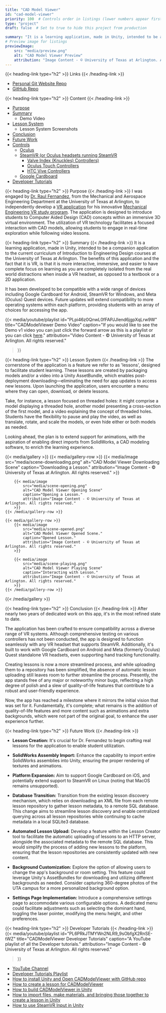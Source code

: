 ```yaml
---
title: "CAD Model Viewer"
id: "cad-model-viewer"
priority: 100  # Controls order in listings (lower numbers appear first)
type: "project"
draft: false  # Set to true to hide this project from production

summary: "It is a learning application, made in Unity, intended to be a companion application to the current curriculum of Introduction to Engineering Design courses at the University of Texas at Arlington."
# Preview image for listings
previewImage:
    src: "media/preview.png"
    alt: "CAD Model Viewer Preview"
    attribution: "Image Content - © University of Texas at Arlington. All rights reserved."
---
```

{{< heading-link type="h2" >}} Links {{< /heading-link >}}
- [Personal Git Website Repo](https://git.matthewgreen.gg/mgreen/CADModelViewer.git)
- [GitHub Repo](https://github.com/greenmatthew/CADModelViewer.git)

{{< heading-link type="h2" >}} Content {{< /heading-link >}}
- [Purpose](#purpose)
- [Summary](#summary)
  - Demo Video
- [Lesson System](#lesson-system)
  - Lesson System Screenshots
- [Conclusion](#conclusion)
- [Future Work](#future-work)
- [Controls](#controls)
  - [Oculus](#oculus)
  - [SteamVR (or Oculus headsets running SteamVR](#steamvr-or-oculus-headsets-running-steamvr)
    - [Valve Index (Knuckles) Controllers)](#valve-index-knuckles-controllers)
    - [Oculus Touch Controllers](#oculus-touch-controllers)
    - [HTC Vive Controllers](#htc-vive-controllers)
  - [Google Cardboard](#google-cardboard)
- [Developer Tutorials](#developer-tutorials)

{{< heading-link type="h2" >}} Purpose {{< /heading-link >}}
I was engaged by [Dr. Raul Fernandez](https://www.uta.edu/academics/faculty/profile?username=fernande#About%20Me), from the Mechanical and Aerospace Engineering Department at the University of Texas at Arlington, to independently develop a [VR application](https://www.matthewgreen.gg/cad-model-viewer/) for his innovative [Mechanical Engineering VR study program](https://mevrstudy.uta.edu). The application is designed to introduce students to Computer Aided Design (CAD) concepts within an immersive 3D virtual environment. The utilization of VR technology facilitates a focused interaction with CAD models, allowing students to engage in real-time exploration while following video lessons.

{{< heading-link type="h2" >}} Summary {{< /heading-link >}}
It is a learning application, made in Unity, intended to be a companion application to the current curriculum of Introduction to Engineering Design courses at the University of Texas at Arlington. The benefits of this application and the fact that it is VR, is that it is more interactive, immersive, and easier to have complete focus on learning as you are completely isolated from the real world distractions when inside a VR headset, as opposed to a textbook or a 2D application.

It has been developed to be compatible with a wide range of devices including Google Cardboard for Android, SteamVR for Windows, and Meta (Oculus) Quest devices. Future updates will extend compatibility to more operating systems within each platform, providing students with an array of choices for accessing the app.

{{< media/youtube/playlist
    id="PLpi46z0QnwL0fFAPJJlend6jgpXqLrw9W"
    title="CADModelViewer Demo Video"
    caption="If you would like to see the Demo v1 video you can just click the forward arrow as this is a playlist or you can click <a href='https://youtu.be/0FrUqwAcmxs'>here</a>."
    attribution="Video Content - © University of Texas at Arlington. All rights reserved."
>}}

{{< heading-link type="h2" >}} Lesson System {{< /heading-link >}}
The cornerstone of the application is a feature we refer to as 'lessons', designed to facilitate student learning. These lessons are created by packaging models and/or a video into a Unity AssetBundle, which enables post-deployment downloading—eliminating the need for app updates to access new lessons. Upon launching the application, users encounter a menu where they can open, download, or delete lessons.

Take, for instance, a lesson focused on threaded holes: it might comprise a model displaying a threaded hole, another model presenting a cross-section of the first model, and a video explaining the concept of threaded holes. Students have the flexibility to pause and play the video, as well as translate, rotate, and scale the models, or even hide either or both models as needed.

Looking ahead, the plan is to extend support for animations, with the aspiration of enabling direct imports from SolidWorks, a CAD modeling software, to enrich the learning experience.

{{< media/gallery >}}
    {{< media/gallery-row >}}
        {{< media/image
            src="media/scene-downloading.png"
            alt="CAD Model Viewer Downloading Scene"
            caption="Downloading a Lesson."
            attribution="Image Content - © University of Texas at Arlington. All rights reserved."
        >}}

        {{< media/image
            src="media/scene-opening.png"
            alt="CAD Model Viewer Opening Scene"
            caption="Opening a Lesson."
            attribution="Image Content - © University of Texas at Arlington. All rights reserved."
        >}}
    {{< /media/gallery-row >}}

    {{< media/gallery-row >}}
        {{< media/image
            src="media/scene-opened.png"
            alt="CAD Model Viewer Opened Scene."
            caption="Opened Lesson."
            attribution="Image Content - © University of Texas at Arlington. All rights reserved."
        >}}

        {{< media/image
            src="media/scene-playing.png"
            alt="CAD Model Viewer Playing Scene"
            caption="Interacting with Lesson."
            attribution="Image Content - © University of Texas at Arlington. All rights reserved."
        >}}
    {{< /media/gallery-row >}}
{{< /media/gallery >}}


{{< heading-link type="h2" >}} Conclusion {{< /heading-link >}}
After nearly two years of dedicated work on this app, it's in the most refined state to date.

The application has been crafted to ensure compatibility across a diverse range of VR systems. Although comprehensive testing on various controllers has not been conducted, the app is designed to function seamlessly with any VR headset that supports SteamVR. Additionally, it's built to work with Google Cardboard on Android and Meta (formerly Oculus) Quest standalone VR headsets, even supporting hand tracking functionality.

Creating lessons is now a more streamlined process, and while uploading them to a repository has been simplified, the absence of automatic lesson uploading still leaves room to further streamline the process. Presently, the app stands free of any major or noteworthy minor bugs, reflecting a high degree of polish and a slew of quality-of-life features that contribute to a robust and user-friendly experience.

Now, the app has reached a milestone where it mirrors the initial vision that was set for it. Fundamentally, it's complete; what remains is the addition of quality-of-life features and more content such as animations and extra backgrounds, which were not part of the original goal, to enhance the user experience further.

{{< heading-link type="h2" >}} Future Work {{< /heading-link >}}
- **Lesson Creation:** It's crucial for Dr. Fernandez to begin crafting real lessons for the application to enable student utilization.

- **SolidWorks Assembly Import:** Enhance the capability to import entire SolidWorks assemblies into Unity, ensuring the proper rendering of textures and animations.

- **Platform Expansion:** Aim to support Google Cardboard on iOS, and potentially extend support to SteamVR on Linux (noting that MacOS remains unsupported).

- **Database Transition:** Transition from the existing lesson discovery mechanism, which relies on downloading an XML file from each remote lesson repository to gather lesson metadata, to a remote SQL database. This change aims to streamline lesson discovery and enable centralized querying across all lesson repositories while continuing to cache metadata in a local SQLite3 database.

- **Automated Lesson Upload:** Develop a feature within the Lesson Creator tool to facilitate the automatic uploading of lessons to an HTTP server, alongside the associated metadata to the remote SQL database. This would simplify the process of adding new lessons to the platform, ensuring that the lesson repositories are consistently updated with new content.

- **Background Customization:** Explore the option of allowing users to change the app's background or room setting. This feature could leverage Unity's AssetBundles for downloading and utilizing different backgrounds as needed. Consider capturing 360-degree photos of the UTA campus for a more personalized background option.

- **Settings Page Implementation:** Introduce a comprehensive settings page to accommodate various configurable options. A dedicated menu could facilitate adjustments such as selecting the dominant hand, toggling the laser pointer, modifying the menu height, and other preferences.

{{< heading-link type="h2" >}} Developer Tutorials {{< /heading-link >}}
{{< media/youtube/playlist
    id="PL6PRkJTMYWn2NLR9_9sObfgX2RnSE-tWZ"
    title="CADModelViewer Developer Tutorials"
    caption="A YouTube playlist of all the Developer tutorials."
    attribution="Image Content - © University of Texas at Arlington. All rights reserved."
>}}

- [YouTube Channel](https://www.youtube.com/@MatthewGreenUTA)
- [Developer Tutorials Playlist](https://youtube.com/playlist?list=PL6PRkJTMYWn2NLR9_9sObfgX2RnSE-tWZ&si=NCy5MkIZpJGuzwwt)
- [How to install Unity and Open CADModelViewer with GitHub repo](https://youtu.be/SWgSGMGT6zE)
- [How to create a lesson for CADModelViewer](https://youtu.be/DU2TdbVnWuE)
- [How to build CADModelViewer in Unity](https://youtu.be/5mVli2j72rQ)
- [How to import files, make materials, and bringing those together to create a lesson in Unity](https://youtu.be/7WIeX7rQ0aA)
- [How to use SteamVR Input in Unity](https://youtu.be/o8Gso-tdGws)